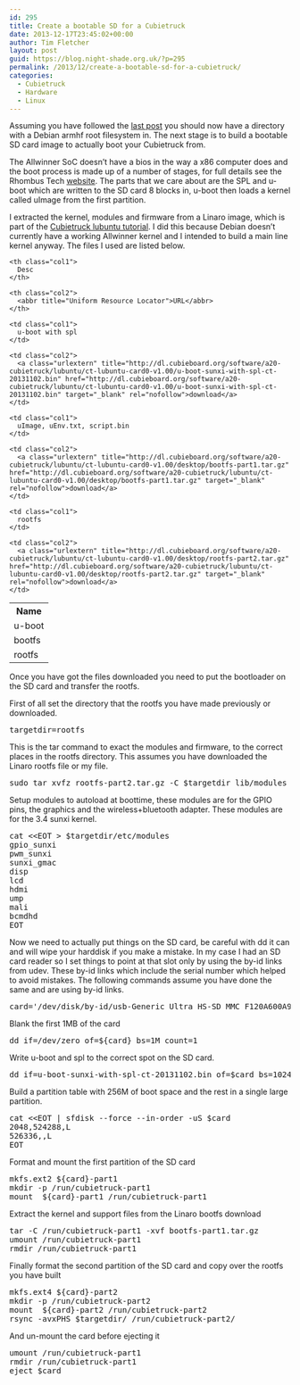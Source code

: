 ```yaml
---
id: 295
title: Create a bootable SD for a Cubietruck
date: 2013-12-17T23:45:02+00:00
author: Tim Fletcher
layout: post
guid: https://blog.night-shade.org.uk/?p=295
permalink: /2013/12/create-a-bootable-sd-for-a-cubietruck/
categories:
  - Cubietruck
  - Hardware
  - Linux
---
```

Assuming you have followed the [last post](https://blog.night-shade.org.uk/2013/12/building-a-pure-debian-armhf-rootfs/ "Building a pure Debian armhf rootfs") you should now have a directory with a Debian armhf root filesystem in. The next stage is to build a bootable SD card image to actually boot your Cubietruck from.

The Allwinner SoC doesn&#8217;t have a bios in the way a x86 computer does and the boot process is made up of a number of stages, for full details see the Rhombus Tech [website](http://rhombus-tech.net/allwinner_a10/a10_boot_process/). The parts that we care about are the SPL and u-boot which are written to the SD card 8 blocks in, u-boot then loads a kernel called uImage from the first partition.

I extracted the kernel, modules and firmware from a Linaro image, which is part of the [Cubietruck lubuntu tutorial](http://docs.cubieboard.org/tutorials/ct1/installation/install_lubuntu_desktop_server_to_sd_card). I did this because Debian doesn&#8217;t currently have a working Allwinner kernel and I intended to build a main line kernel anyway. The files I used are listed below.

<table class="inline">
  <tr class="row0">
    <th class="col0">
      Name
    </th>
    
    <th class="col1">
      Desc
    </th>
    
    <th class="col2">
      <abbr title="Uniform Resource Locator">URL</abbr>
    </th>
  </tr>
  
  <tr class="row1">
    <td class="col0">
      u-boot
    </td>
    
    <td class="col1">
      u-boot with spl
    </td>
    
    <td class="col2">
      <a class="urlextern" title="http://dl.cubieboard.org/software/a20-cubietruck/lubuntu/ct-lubuntu-card0-v1.00/u-boot-sunxi-with-spl-ct-20131102.bin" href="http://dl.cubieboard.org/software/a20-cubietruck/lubuntu/ct-lubuntu-card0-v1.00/u-boot-sunxi-with-spl-ct-20131102.bin" target="_blank" rel="nofollow">download</a>
    </td>
  </tr>
  
  <tr class="row2">
    <td class="col0">
      bootfs
    </td>
    
    <td class="col1">
      uImage, uEnv.txt, script.bin
    </td>
    
    <td class="col2">
      <a class="urlextern" title="http://dl.cubieboard.org/software/a20-cubietruck/lubuntu/ct-lubuntu-card0-v1.00/desktop/bootfs-part1.tar.gz" href="http://dl.cubieboard.org/software/a20-cubietruck/lubuntu/ct-lubuntu-card0-v1.00/desktop/bootfs-part1.tar.gz" target="_blank" rel="nofollow">download</a>
    </td>
  </tr>
  
  <tr class="row3">
    <td class="col0">
      rootfs
    </td>
    
    <td class="col1">
      rootfs
    </td>
    
    <td class="col2">
      <a class="urlextern" title="http://dl.cubieboard.org/software/a20-cubietruck/lubuntu/ct-lubuntu-card0-v1.00/desktop/rootfs-part2.tar.gz" href="http://dl.cubieboard.org/software/a20-cubietruck/lubuntu/ct-lubuntu-card0-v1.00/desktop/rootfs-part2.tar.gz" target="_blank" rel="nofollow">download</a>
    </td>
  </tr>
</table>

Once you have got the files downloaded you need to put the bootloader on the SD card and transfer the rootfs.

First of all set the directory that the rootfs you have made previously or downloaded.

<pre>targetdir=rootfs</pre>

This is the tar command to exact the modules and firmware, to the correct places in the rootfs directory. This assumes you have downloaded the Linaro rootfs file or my file.

<pre>sudo tar xvfz rootfs-part2.tar.gz -C $targetdir lib/modules lib/firmware</pre>

Setup modules to autoload at boottime, these modules are for the GPIO pins, the graphics and the wireless+bluetooth adapter. These modules are for the 3.4 sunxi kernel.

<pre>cat &lt;&lt;EOT &gt; $targetdir/etc/modules
gpio_sunxi
pwm_sunxi
sunxi_gmac
disp
lcd
hdmi
ump
mali
bcmdhd
EOT</pre>

Now we need to actually put things on the SD card, be careful with dd it can and will wipe your harddisk if you make a mistake. In my case I had an SD card reader so I set things to point at that slot only by using the by-id links from udev. These by-id links which include the serial number which helped to avoid mistakes. The following commands assume you have done the same and are using by-id links.

<pre>card='/dev/disk/by-id/usb-Generic_Ultra_HS-SD_MMC_F120A600A9CB-0:0'</pre>

Blank the first 1MB of the card

<pre>dd if=/dev/zero of=${card} bs=1M count=1</pre>

Write u-boot and spl to the correct spot on the SD card.

<pre>dd if=u-boot-sunxi-with-spl-ct-20131102.bin of=$card bs=1024 seek=8</pre>

Build a partition table with 256M of boot space and the rest in a single large partition.

<pre>cat &lt;&lt;EOT | sfdisk --force --in-order -uS $card
2048,524288,L
526336,,L
EOT</pre>

Format and mount the first partition of the SD card

<pre>mkfs.ext2 ${card}-part1
mkdir -p /run/cubietruck-part1
mount  ${card}-part1 /run/cubietruck-part1</pre>

Extract the kernel and support files from the Linaro bootfs download

<pre>tar -C /run/cubietruck-part1 -xvf bootfs-part1.tar.gz
umount /run/cubietruck-part1
rmdir /run/cubietruck-part1</pre>

Finally format the second partition of the SD card and copy over the rootfs you have built

<pre>mkfs.ext4 ${card}-part2
mkdir -p /run/cubietruck-part2
mount  ${card}-part2 /run/cubietruck-part2
rsync -avxPHS $targetdir/ /run/cubietruck-part2/</pre>

And un-mount the card before ejecting it

<pre>umount /run/cubietruck-part1
rmdir /run/cubietruck-part1
eject $card</pre>